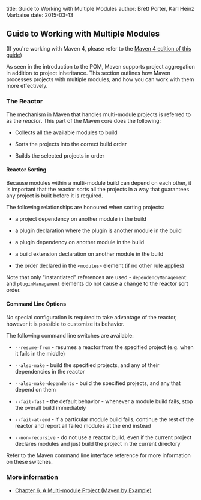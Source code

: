 title: Guide to Working with Multiple Modules
author: Brett Porter, Karl Heinz Marbaise
date: 2015-03-13

<!--
Licensed to the Apache Software Foundation (ASF) under one
or more contributor license agreements.  See the NOTICE file
distributed with this work for additional information
regarding copyright ownership.  The ASF licenses this file
to you under the Apache License, Version 2.0 (the
"License"); you may not use this file except in compliance
with the License.  You may obtain a copy of the License at

    http://www.apache.org/licenses/LICENSE-2.0

Unless required by applicable law or agreed to in writing,
software distributed under the License is distributed on an
"AS IS" BASIS, WITHOUT WARRANTIES OR CONDITIONS OF ANY
KIND, either express or implied.  See the License for the
specific language governing permissions and limitations
under the License.
-->
## Guide to Working with Multiple Modules


 (If you're working with Maven 4, please refer to the [ Maven 4 edition of this guide](./guide-multiple-modules-4.html))


 As seen in the introduction to the POM, Maven supports project aggregation in addition to project inheritance. This section outlines how Maven processes projects with multiple modules, and how you can work with them more effectively.


### The Reactor


 The mechanism in Maven that handles multi-module projects is referred to as the _reactor_. This part of the Maven core does the following:



 - Collects all the available modules to build

 - Sorts the projects into the correct build order

 - Builds the selected projects in order


#### Reactor Sorting


 Because modules within a multi-module build can depend on each other, it is important that the reactor sorts all the projects in a way that guarantees any project is built before it is required.


 The following relationships are honoured when sorting projects:



 - a project dependency on another module in the build

 - a plugin declaration where the plugin is another module in the build

 - a plugin dependency on another module in the build

 - a build extension declaration on another module in the build

 - the order declared in the `<modules>` element (if no other rule applies)


 Note that only "instantiated" references are used - `dependencyManagement` and `pluginManagement` elements do not cause a change to the reactor sort order.



#### Command Line Options


 No special configuration is required to take advantage of the reactor, however it is possible to customize its behavior.


 The following command line switches are available:



 - `--resume-from` - resumes a reactor from the specified project (e.g. when it fails in the middle)

 - `--also-make` - build the specified projects, and any of their dependencies in the reactor

 - `--also-make-dependents` - build the specified projects, and any that depend on them

 - `--fail-fast` - the default behavior - whenever a module build fails, stop the overall build immediately

 - `--fail-at-end` - if a particular module build fails, continue the rest of the reactor and report all failed modules at the end instead

 - `--non-recursive` - do not use a reactor build, even if the current project declares modules and just build the project in the current directory


 Refer to the Maven command line interface reference for more information on these switches.




### More information



 - [ Chapter 6. A Multi-module Project (Maven by Example)](http://books.sonatype.com/mvnex-book/reference/multimodule.html)



